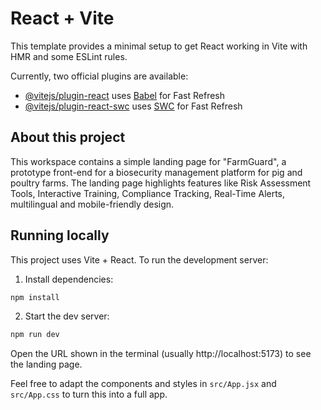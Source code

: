 # React + Vite

This template provides a minimal setup to get React working in Vite with HMR and some ESLint rules.

Currently, two official plugins are available:

- [@vitejs/plugin-react](https://github.com/vitejs/vite-plugin-react/blob/main/packages/plugin-react) uses [Babel](https://babeljs.io/) for Fast Refresh
- [@vitejs/plugin-react-swc](https://github.com/vitejs/vite-plugin-react/blob/main/packages/plugin-react-swc) uses [SWC](https://swc.rs/) for Fast Refresh

## About this project

This workspace contains a simple landing page for "FarmGuard", a prototype front-end for a biosecurity management platform for pig and poultry farms. The landing page highlights features like Risk Assessment Tools, Interactive Training, Compliance Tracking, Real-Time Alerts, multilingual and mobile-friendly design.

## Running locally

This project uses Vite + React. To run the development server:

1. Install dependencies:

```powershell
npm install
```

2. Start the dev server:

```powershell
npm run dev
```

Open the URL shown in the terminal (usually http://localhost:5173) to see the landing page.

Feel free to adapt the components and styles in `src/App.jsx` and `src/App.css` to turn this into a full app.
